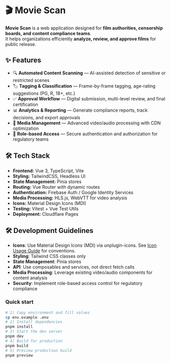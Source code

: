 # 🎬 Movie Scan

**Movie Scan** is a web application designed for **film authorities, censorship boards, and content compliance teams**.  
It helps organizations efficiently **analyze, review, and approve films** for public release.

## ✨ Features

- 🔍 **Automated Content Scanning** — AI-assisted detection of sensitive or restricted scenes
- 🏷️ **Tagging & Classification** — Frame-by-frame tagging, age-rating suggestions (PG, R, 18+, etc.)
- ✅ **Approval Workflow** — Digital submission, multi-level review, and final certification
- 📊 **Analytics & Reporting** — Generate compliance reports, track decisions, and export approvals
- 🎥 **Media Management** — Advanced video/audio processing with CDN optimization
- 🔐 **Role-based Access** — Secure authentication and authorization for regulatory teams

## 🛠️ Tech Stack

- **Frontend:** Vue 3, TypeScript, Vite
- **Styling:** TailwindCSS, Headless UI
- **State Management:** Pinia stores
- **Routing:** Vue Router with dynamic routes
- **Authentication:** Firebase Auth / Google Identity Services
- **Media Processing:** HLS.js, WebVTT for video analysis
- **Icons:** Material Design Icons (MDI)
- **Testing:** Vitest + Vue Test Utils
- **Deployment:** Cloudflare Pages

## 🛠️ Development Guidelines

- **Icons**: Use Material Design Icons (MDI) via unplugin-icons. See [Icon Usage Guide](docs/ICON_USAGE.md) for conventions.
- **Styling**: Tailwind CSS classes only
- **State Management**: Pinia stores
- **API**: Use composables and services, not direct fetch calls
- **Media Processing**: Leverage existing video/audio components for content analysis
- **Security**: Implement role-based access control for regulatory compliance

### Quick start

```bash
# 1) Copy environment and fill values
cp env.example .env
# 2) Install dependencies
pnpm install
# 3) Start the dev server
pnpm dev
# 4) Build for production
pnpm build
# 5) Preview production build
pnpm preview
```
